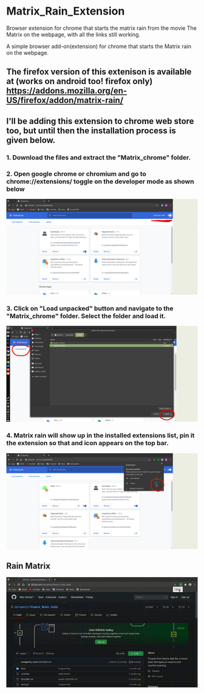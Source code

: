# Matrix_Rain_Extension
Browser extension for chrome that starts the matrix rain from the movie The Matrix on the webpage, with all the links still working.

A simple browser add-on(extension) for chrome that starts the Matrix rain on the webpage.
## The firefox version of this extenison is available at (works on android too! firefox only) https://addons.mozilla.org/en-US/firefox/addon/matrix-rain/  
## I'll be adding this extension to chrome web store too, but until then the installation process is given below.
### 1. Download the files and extract the "Matrix_chrome" folder.
### 2. Open google chrome or chromium and go to chrome://extensions/ toggle on the developer mode as shown below
![Demo](https://github.com/sumqwerty/Matrix_Rain_Extension/blob/master/Demo/pic1.png)

### 3. Click on "Load unpacked" button and navigate to the "Matrix_chrome" folder. Select the folder and load it.
![Demo](https://github.com/sumqwerty/Matrix_Rain_Extension/blob/master/Demo/pic2.png)

### 4. Matrix rain will show up in the installed extensions list, pin it the extension so that and icon appears on the top bar.
![Demo](https://github.com/sumqwerty/Matrix_Rain_Extension/blob/master/Demo/pic3.png)

## Rain Matrix
![Demo](https://github.com/sumqwerty/Matrix_Rain_Extension/blob/master/Demo/RainMatrix.gif)
